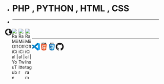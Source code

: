 - <h1>PHP , PYTHON , HTML ,  CSS </h1>
- <hr / >

<!---
RaMiiOffiCial/RaMiiOffiCial is a ✨ special ✨ repository because its `README.md` (this file) appears on your GitHub profile.
You can click the Preview link to take a look at your changes.
--->

[<img align="left" alt="RaMiiOffiCial.ir" width="22px" src="https://raw.githubusercontent.com/iconic/open-iconic/master/svg/globe.svg" />](https://ramiiofficial.ir/)
[<img align="left" alt="RaMiiOffiCial | YouTube" width="22px" src="https://cdn.jsdelivr.net/npm/simple-icons@v3/icons/youtube.svg" />](https://www.youtube.com/channel/UCf_A2VSkO4UVKPo0FBgynAQ)
[<img align="left" alt="RaMiiOffiCial | Twitter" width="22px" src="https://cdn.jsdelivr.net/npm/simple-icons@v3/icons/twitter.svg" />](https://twitter.com/Parsa_Soori)
[<img align="left" alt="RaMiiOffiCial | Instagram" width="22px" src="https://cdn.jsdelivr.net/npm/simple-icons@v3/icons/instagram.svg" />](https://instagram.com/ramiiofficial_yt)

<br />

<hr/>

<img align="left" alt="Visual Studio Code" width="26px" src="https://raw.githubusercontent.com/github/explore/80688e429a7d4ef2fca1e82350fe8e3517d3494d/topics/visual-studio-code/visual-studio-code.png" />
<img align="left" alt="HTML5" width="26px" src="https://raw.githubusercontent.com/github/explore/80688e429a7d4ef2fca1e82350fe8e3517d3494d/topics/html/html.png" />
<img align="left" alt="CSS3" width="26px" src="https://raw.githubusercontent.com/github/explore/80688e429a7d4ef2fca1e82350fe8e3517d3494d/topics/css/css.png" />
<img align="left" alt="GitHub" width="26px" src="https://raw.githubusercontent.com/github/explore/78df643247d429f6cc873026c0622819ad797942/topics/github/github.png" />

<br />
<br />
